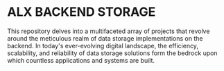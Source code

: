 # ALX BACKEND STORAGE

This repository delves into a multifaceted array of projects that revolve around the meticulous realm of data storage implementations on the backend. In today's ever-evolving digital landscape, the efficiency, scalability, and reliability of data storage solutions form the bedrock upon which countless applications and systems are built.
